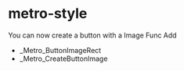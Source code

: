 # metro-style
You can now create a button with a Image
Func Add
  - _Metro_ButtonImageRect
  - _Metro_CreateButtonImage

